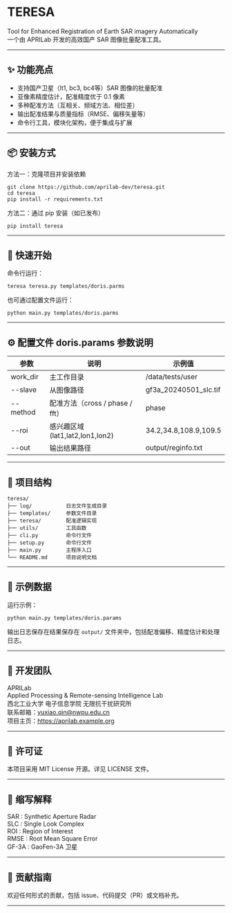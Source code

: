 TERESA
======

Tool for Enhanced Registration of Earth SAR imagery Automatically  
一个由 APRILab 开发的高效国产 SAR 图像批量配准工具。

------------------------------------------------------------

✨ 功能亮点
---------

- 支持国产卫星（lt1, bc3, bc4等）SAR 图像的批量配准
- 亚像素精度估计，配准精度优于 0.1 像素
- 多种配准方法（互相关、频域方法、相位差）
- 输出配准结果与质量指标（RMSE、偏移矢量等）
- 命令行工具，模块化架构，便于集成与扩展

------------------------------------------------------------

📦 安装方式
---------

方法一：克隆项目并安装依赖

    git clone https://github.com/aprilab-dev/teresa.git
    cd teresa
    pip install -r requirements.txt

方法二：通过 pip 安装（如已发布）

    pip install teresa

------------------------------------------------------------

🚀 快速开始
---------

命令行运行：

    teresa teresa.py templates/doris.parms

也可通过配置文件运行：

    python main.py templates/doris.parms

------------------------------------------------------------

⚙️ 配置文件 doris.params 参数说明
----------

参数             | 说明                             | 示例值
----------------|----------------------------------|--------------------------
work_dir      | 主工作目录                         | /data/tests/user
--slave          | 从图像路径                       | gf3a_20240501_slc.tif
--method         | 配准方法（cross / phase / fft） | phase
--roi            | 感兴趣区域 (lat1,lat2,lon1,lon2) | 34.2,34.8,108.9,109.5
--out            | 输出结果路径                     | output/reginfo.txt

------------------------------------------------------------

📁 项目结构
----------

    teresa/
    ├── log/           日志文件生成目录
    ├── templates/     参数文件目录
    ├── teresa/        配准逻辑实现
    ├── utils/         工具函数
    ├── cli.py         命令行文件
    ├── setup.py       命令行文件
    ├── main.py        主程序入口
    └── README.md      项目说明文档

------------------------------------------------------------

🧪 示例数据
----------

运行示例：

    python main.py templates/doris.params

输出日志保存在结果保存在 `output/` 文件夹中，包括配准偏移、精度估计和处理日志。

------------------------------------------------------------

👥 开发团队
----------

APRILab  
Applied Processing & Remote-sensing Intelligence Lab  
西北工业大学 电子信息学院 无限抗干扰研究所  
联系邮箱：yuxiao.qin@nwpu.edu.cn  
项目主页：https://aprilab.example.org

------------------------------------------------------------

📜 许可证
--------

本项目采用 MIT License 开源。详见 LICENSE 文件。

------------------------------------------------------------

📘 缩写解释
---------

SAR   : Synthetic Aperture Radar  
SLC   : Single Look Complex  
ROI   : Region of Interest  
RMSE  : Root Mean Square Error  
GF-3A : GaoFen-3A 卫星

------------------------------------------------------------

🧭 贡献指南
---------

欢迎任何形式的贡献，包括 issue、代码提交（PR）或文档补充。  

------------------------------------------------------------